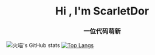 <h1 align="center">Hi , I'm ScarletDor</h1> 
<h3 align="center"> 一位代码萌新  </h3>

![火喵's GitHub stats](https://github-readme-stats.vercel.app/api?username=scarletdor&count_private=true&show_icons=true)
[![Top Langs](https://github-readme-stats.vercel.app/api/top-langs/?username=scarletdor)](https://github.com/scarletdor/github-readme-stats)
